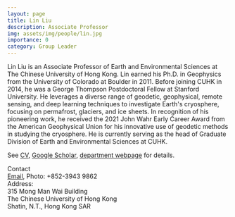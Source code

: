 ```yaml
---
layout: page
title: Lin Liu
description: Associate Professor
img: assets/img/people/lin.jpg
importance: 0
category: Group Leader
---
```

Lin Liu is an Associate Professor of Earth and Environmental Sciences at The Chinese University of Hong Kong. Lin earned his Ph.D. in Geophysics from the University of Colorado at Boulder in 2011. Before joining CUHK in 2014, he was a George Thompson Postdoctoral Fellow at Stanford University. He leverages a diverse range of geodetic, geophysical, remote sensing, and deep learning techniques to investigate Earth's cryosphere, focusing on permafrost, glaciers, and ice sheets. In recognition of his pioneering work, he received the 2021 John Wahr Early Career Award from the American Geophysical Union for his innovative use of geodetic methods in studying the cryosphere. He is currently serving as the head of Graduate Division of Earth and Environmental Sciences at CUHK.

See [CV](/assets/pdf/cv_linliu.pdf), [Google Scholar](https://scholar.google.com.hk/citations?user=5VBaQTIAAAAJ&hl=en), [department webpage](https://www.ees.cuhk.edu.hk/staff/prof-liu-lin) for details. 

Contact  <br> 
[Email](mailto:liulin@cuhk.edu.hk), Photo: +852-3943 9862<br> 
Address: <br> 
315 Mong Man Wai Building<br> 
The Chinese University of Hong Kong<br> 
Shatin, N.T., Hong Kong SAR



